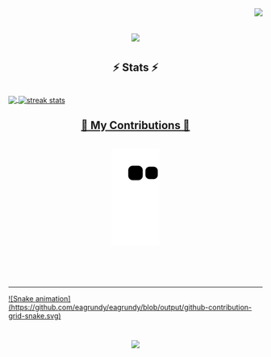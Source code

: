 <img align="right" src="https://visitor-badge.laobi.icu/badge?page_id=glachezar.glachezar" />

<h1 align="center">
    <img src="https://readme-typing-svg.herokuapp.com/?font=Righteous&size=35&center=true&vCenter=true&width=500&height=70&duration=4000&lines=Hi+There!+👋;+I'm+Lachezar+Georgiev!;" />
</h1>

<h2 align="center">⚡ Stats ⚡</h2>
<br>
<div>
  <a href="https://github.com/glachezar">
    <img align="center" height="170" src="https://github-readme-stats.vercel.app/api/top-langs/?username=glachezar&layout=compact&langs_count=16&theme=one_dark_pro"/>
    <img align="center" width=390 src="https://streak-stats.demolab.com/?user=glachezar&count_private=true&theme=react&border_radius=10" alt="streak stats"/>
</div>

<div align="center">
  <h2>🐍 My Contributions 🐍</h2>
  <br>
  <img alt="snake eating my contributions" src="https://raw.githubusercontent.com/glachezar/glachezar/output/github-contribution-grid-snake.svg" />
  
  <br/><br/><br/>
</div>
<hr/>
![Snake animation](https://github.com/eagrundy/eagrundy/blob/output/github-contribution-grid-snake.svg)
<br/><br/>

<h3 align="center">
    <img src="https://readme-typing-svg.herokuapp.com/?font=Righteous&size=25&center=true&vCenter=true&width=500&height=70&duration=4000&lines=Thanks+for+visiting!+✌️;+Shoot+me+a+message+on+Linkedin!;I'm+always+down+to+collab+:)">
</h3>

<br/>
<div>
    <!--![Snake animation](https://github.com/eagrundy/eagrundy/blob/output/github-contribution-grid-snake.svg) -->
</div>
<!--
**glachezar/glachezar** is a ✨ _special_ ✨ repository because its `README.md` (this file) appears on your GitHub profile.

Here are some ideas to get you started:

- 🔭 I’m currently working on ...
- 🌱 I’m currently learning ...
- 👯 I’m looking to collaborate on ...
- 🤔 I’m looking for help with ...
- 💬 Ask me about ...
- 📫 How to reach me: ...
- 😄 Pronouns: ...
- ⚡ Fun fact: ...
-->
